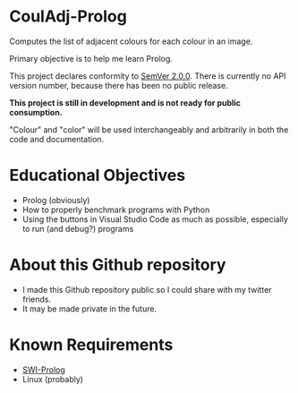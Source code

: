 # CoulAdj-Prolog
Computes the list of adjacent colours for each colour in an image.

Primary objective is to help me learn Prolog. 

This project declares conformity to [SemVer 2.0.0](https://semver.org/spec/v2.0.0.html).
There is currently no API version number, because there has been no public release.

**This project is still in development and is not ready for public consumption.**

"Colour" and "color" will be used interchangeably and arbitrarily in both the code
and documentation.

# Educational Objectives
*   Prolog (obviously)
*   How to properly benchmark programs with Python
*   Using the buttons in Visual Studio Code as much as possible,
    especially to run (and debug?) programs

# About this Github repository

*   I made this Github repository public so I could share with my twitter friends.
*   It may be made private in the future.

# Known Requirements
*   [SWI-Prolog](https://www.swi-prolog.org/)
*   Linux (probably)
